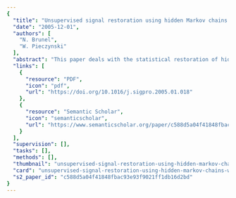 ```yaml
---
{
  "title": "Unsupervised signal restoration using hidden Markov chains with copulas",
  "date": "2005-12-01",
  "authors": [
    "N. Brunel",
    "W. Pieczynski"
  ],
  "abstract": "This paper deals with the statistical restoration of hidden discrete signals, extending the classical methodology based on hidden Markov chains. The aim is to take into account the hidden signal and complex relationships between the noises which can be from different parametric models, non-independent, and of class-varying nature. We discuss some possibilities of managing it using copulas. Further, we propose a parameter estimation method and apply resulting unsupervised restoration methods in variety of situations. It is also validated by experiments performed in supervised and unsupervised context.",
  "links": [
    {
      "resource": "PDF",
      "icon": "pdf",
      "url": "https://doi.org/10.1016/j.sigpro.2005.01.018"
    },
    {
      "resource": "Semantic Scholar",
      "icon": "semanticscholar",
      "url": "https://www.semanticscholar.org/paper/c588d5a04f41848fbac93e93f9021ff1db16d2bd"
    }
  ],
  "supervision": [],
  "tasks": [],
  "methods": [],
  "thumbnail": "unsupervised-signal-restoration-using-hidden-markov-chains-with-copulas-thumb.jpg",
  "card": "unsupervised-signal-restoration-using-hidden-markov-chains-with-copulas-card.jpg",
  "s2_paper_id": "c588d5a04f41848fbac93e93f9021ff1db16d2bd"
}
---
```


